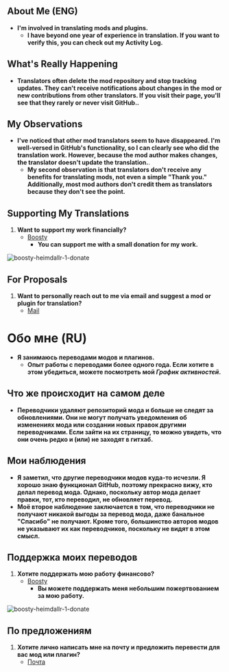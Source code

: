 ## About Me (ENG)
- **I'm involved in translating mods and plugins.**
   - **I have beyond one year of experience in translation. If you want to verify this, you can check out my Activity Log.**
 
## What's Really Happening
- **Translators often delete the mod repository and stop tracking updates. They can't receive notifications about changes in the mod or new contributions from other translators. If you visit their page, you'll see that they rarely or never visit GitHub..**

## My Observations
- **I've noticed that other mod translators seem to have disappeared. I'm well-versed in GitHub's functionality, so I can clearly see who did the translation work. However, because the mod author makes changes, the translator doesn't update the translation.**.
   - **My second observation is that translators don't receive any benefits for translating mods, not even a simple "Thank you." Additionally, most mod authors don't credit them as translators because they don't see the point.**

## Supporting My Translations
1. **Want to support my work financially?**
   - [Boosty](https://boosty.to/heimdallr-1)
     - **You can support me with a small donation for my work.**

![boosty-heimdallr-1-donate](https://user-images.githubusercontent.com/41973639/234862226-0d6c7abf-4b20-4112-982c-c31e6e2da39a.png)

## For Proposals
1. **Want to personally reach out to me via email and suggest a mod or plugin for translation?**
   - [Mail](heimdallr196@gmail.com)


# Обо мне (RU)
- **Я занимаюсь переводами модов и плагинов.**
   - **Опыт работы с переводами более одного года. Если хотите в этом убедиться, можете посмотреть мой _График активностей_.**

## Что же происходит на самом деле
- **Переводчики удаляют репозиторий мода и больше не следят за обновлениями. Они не могут получать уведомления об изменениях мода или создании новых правок другими переводчиками. Если зайти на их страницу, то можно увидеть, что они очень редко и (или) не заходят в гитхаб.**

## Мои наблюдения
- **Я заметил, что другие переводчики модов куда-то исчезли. Я хорошо знаю функционал GitHub, поэтому прекрасно вижу, кто делал перевод мода. Однако, поскольку автор мода делает правки, тот, кто переводил, не обновляет перевод.**
- **Моё второе наблюдение заключается в том, что переводчики не получают никакой выгоды за перевод мода, даже банальное "Спасибо" не получают. Кроме того, большинство авторов модов не указывают их как переводчиков, поскольку не видят в этом смысл.**

## Поддержка моих переводов
1. **Хотите поддержать мою работу финансово?**
   - [Boosty](https://boosty.to/heimdallr-1)
     - **Вы можете поддержать меня небольшим пожертвованием за мою работу.**

![boosty-heimdallr-1-donate](https://user-images.githubusercontent.com/41973639/234862226-0d6c7abf-4b20-4112-982c-c31e6e2da39a.png)

## По предложениям
1. **Хотите лично написать мне на почту и предложить перевести для вас мод или плагин?**
   - [Почта](heimdallr196@gmail.com)
